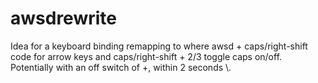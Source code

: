 # awsdrewrite

Idea for a keyboard binding remapping to where awsd + caps/right-shift code for arrow keys and caps/right-shift + 2/3 toggle caps on/off. Potentially with an off switch of +, within 2 seconds \\. 
